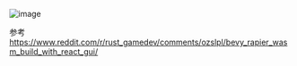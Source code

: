 ![image](https://user-images.githubusercontent.com/72807083/142973550-87447746-0989-42cb-8a6d-0f808e46a4bb.png)

参考
https://www.reddit.com/r/rust_gamedev/comments/ozslpl/bevy_rapier_wasm_build_with_react_gui/
